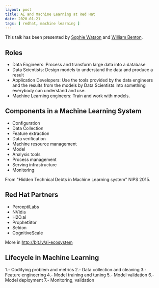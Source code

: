 ```yaml
---
layout: post
title: AI and Machine Learning at Red Hat
date: 2020-01-21
tags: [ redhat, machine learning ]
---
```


This talk has been presented by [Sophie Watson](https://twitter.com/sophwats) and [William Benton](https://twitter.com/willb). 

## Roles
- Data Engineers: Process and transform large data into a database
- Data Scientists: Design models to understand the data and produce a result
- Application Developers: Use the tools provided by the data engineers and the results from the models by Data Scientists into something everybody can understand and use.
- Machine Learning engineers: Train and work with models.

## Components in a Machine Learning System
- Configuration
- Data Collection
- Feature extraction
- Data verification
- Machine resource management
- Model
- Analysis tools
- Process management
- Serving infrastructure
- Monitoring

From "Hidden Technical Debts in Machine Learning system" NIPS 2015.

## Red Hat Partners
- PerceptiLabs
- NVidia
- H2O.ai
- ProphetStor
- Seldon
- CognitiveScale

More in http://bit.ly/ai-ecosystem

## Lifecycle in Machine Learning
1.- Codifying problem and metrics
2.- Data collection and cleaning
3.- Feature engineering
4.- Model training and tuning
5.- Model validation
6.- Model deployment
7.- Monitoring, validation